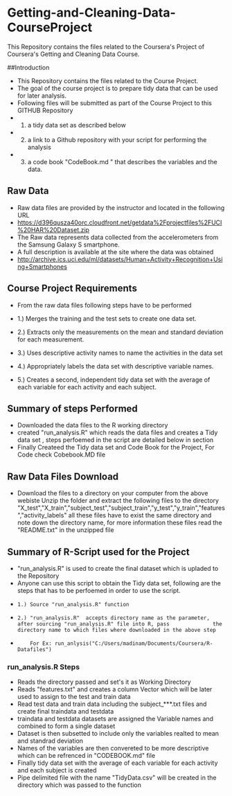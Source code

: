 Getting-and-Cleaning-Data-CourseProject
=======================================

This Repository contains the files related to the Coursera's Project of Coursera's Getting and Cleaning Data Course.

##Introduction

* This Repository contains the files related to the Course Project.
* The goal of the course project is to prepare tidy data that can be used for later analysis. 
* Following files will be submitted as part of the Course Project to this GITHUB Repository
* 1) a tidy data set as described below 
* 2) a link to a Github repository with your script for performing the analysis  
* 3) a code book "CodeBook.md " that describes the variables and the data.


## Raw Data
* Raw data files are provided by the instructor and located in the following URL
* https://d396qusza40orc.cloudfront.net/getdata%2Fprojectfiles%2FUCI%20HAR%20Dataset.zip
* The Raw data represents data collected from the accelerometers from the Samsung Galaxy S smartphone. 
* A full description is available at the site where the data was obtained
* http://archive.ics.uci.edu/ml/datasets/Human+Activity+Recognition+Using+Smartphones

## Course Project Requirements

* From the raw data files following steps have to be performed 

* 1.) Merges the training and the test sets to create one data set.
* 2.) Extracts only the measurements on the mean and standard deviation for each measurement. 
* 3.) Uses descriptive activity names to name the activities in the data set
* 4.) Appropriately labels the data set with descriptive variable names. 
* 5.) Creates a second, independent tidy data set with the average of each variable for each activity and each subject.


## Summary of steps Performed
* Downloaded the data files to the R working directory
* created  "run_analysis.R"  which reads the data files and creates a Tidy data set , steps perfoemed in the script are     detailed below in section
* Finally Createed the Tidy data set and Code Book for the Project, For Code check Cobebook.MD file

## Raw Data Files Download

* Download the files to a directory on your computer from the above webiste Unzip the folder and extract the following   files to the directory "X_test","X_train","subject_test","subject_train","y_test","y_train","features","activity_labels" all these files have to exist the same directory and note down the directory name, for more information these files read the "README.txt" in the unzipped file

## Summary of R-Script used for the Project

* "run_analysis.R" is used to create the final dataset which is upladed to the Repository
* Anyone can use this script to obtain the Tidy data set, following are the steps that has to be perfoemed in order to use   the script.
*     1.) Source "run_analysis.R" function 
*     2.) "run_analysis.R"  accepts directory name as the parameter, after sourcing "run_analysis.R" file into R, pass              the directory name to which files where downloaded in the above step
*         For Ex: run_anlysis("C:/Users/madinam/Documents/Coursera/R-Datafiles")
### run_analysis.R Steps

* Reads the directory passed and set's it as Working Directory
* Reads "features.txt" and creates a column Vector which will be later used to assign to the test and train data
* Read test data and train data including the subject_***.txt files and create final traindata and testdata
* traindata and testdata datasets are assigned the Variable names and combined to form a single dataset 
* Dataset is then subsetted to include only the variables realted to mean and standrad deviation
* Names of the variables are then convereted to be more descriptive which can be refrenced in "CODEBOOK.md" file
* Finally tidy data set with the average of each variable for each activity and each subject is created
* Pipe delimited file with the name "TidyData.csv" will be created in the directory which was passed to the function 






